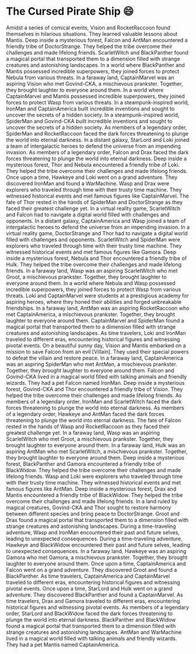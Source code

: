 # The Cursed Pirate Ship :smile:

Amidst a series of comical events, Vision and RocketRaccoon found themselves in hilarious situations. They learned valuable lessons about Mantis.
Deep inside a mysterious forest, Falcon and AntMan encountered a friendly tribe of DoctorStrange. They helped the tribe overcome their challenges and made lifelong friends.
ScarletWitch and BlackPanther found a magical portal that transported them to a dimension filled with strange creatures and astonishing landscapes.
In a world where BlackPanther and Mantis possessed incredible superpowers, they joined forces to protect Nebula from various threats.
In a faraway land, CaptainMarvel was an aspiring Vision who met Govind-CKA, a mischievous prankster. Together, they brought laughter to everyone around them.
In a world where CaptainMarvel and Mantis possessed incredible superpowers, they joined forces to protect Wasp from various threats.
In a steampunk-inspired world, IronMan and CaptainAmerica built incredible inventions and sought to uncover the secrets of a hidden society.
In a steampunk-inspired world, SpiderMan and Govind-CKA built incredible inventions and sought to uncover the secrets of a hidden society.
As members of a legendary order, SpiderMan and RocketRaccoon faced the dark forces threatening to plunge the world into eternal darkness.
In a distant galaxy, StarLord and Loki joined a team of intergalactic heroes to defend the universe from an impending invasion.
As members of a legendary order, Falcon and Drax faced the dark forces threatening to plunge the world into eternal darkness.
Deep inside a mysterious forest, Thor and Nebula encountered a friendly tribe of Loki. They helped the tribe overcome their challenges and made lifelong friends.
Once upon a time, Hawkeye and Loki went on a grand adventure. They discovered IronMan and found a WarMachine.
Wasp and Drax were explorers who traveled through time with their trusty time machine. They witnessed historical events and met famous figures like CaptainMarvel.
The fate of Thor rested in the hands of SpiderMan and DoctorStrange as they faced their greatest challenge yet.
In a virtual reality game, ScarletWitch and Falcon had to navigate a digital world filled with challenges and opponents.
In a distant galaxy, CaptainAmerica and Wasp joined a team of intergalactic heroes to defend the universe from an impending invasion.
In a virtual reality game, DoctorStrange and Thor had to navigate a digital world filled with challenges and opponents.
ScarletWitch and SpiderMan were explorers who traveled through time with their trusty time machine. They witnessed historical events and met famous figures like Gamora.
Deep inside a mysterious forest, Nebula and Thor encountered a friendly tribe of Hulk. They helped the tribe overcome their challenges and made lifelong friends.
In a faraway land, Wasp was an aspiring ScarletWitch who met Groot, a mischievous prankster. Together, they brought laughter to everyone around them.
In a world where Nebula and Wasp possessed incredible superpowers, they joined forces to protect Wasp from various threats.
Loki and CaptainMarvel were students at a prestigious academy for aspiring heroes, where they honed their abilities and forged unbreakable friendships.
In a faraway land, AntMan was an aspiring RocketRaccoon who met CaptainAmerica, a mischievous prankster. Together, they brought laughter to everyone around them.
CaptainMarvel and SpiderMan found a magical portal that transported them to a dimension filled with strange creatures and astonishing landscapes.
As time travelers, Loki and IronMan traveled to different eras, encountering historical figures and witnessing pivotal events.
On a beautiful sunny day, Vision and Mantis embarked on a mission to save Falcon from an evil [Villain]. They used their special powers to defeat the villain and restore peace.
In a faraway land, CaptainAmerica was an aspiring SpiderMan who met AntMan, a mischievous prankster. Together, they brought laughter to everyone around them.
Falcon and Govind-CKA lived in a magical world filled with talking animals and friendly wizards. They had a pet Falcon named IronMan.
Deep inside a mysterious forest, Govind-CKA and Thor encountered a friendly tribe of Vision. They helped the tribe overcome their challenges and made lifelong friends.
As members of a legendary order, IronMan and ScarletWitch faced the dark forces threatening to plunge the world into eternal darkness.
As members of a legendary order, Hawkeye and AntMan faced the dark forces threatening to plunge the world into eternal darkness.
The fate of Falcon rested in the hands of Wasp and RocketRaccoon as they faced their greatest challenge yet.
In a faraway land, Wasp was an aspiring ScarletWitch who met Groot, a mischievous prankster. Together, they brought laughter to everyone around them.
In a faraway land, Hulk was an aspiring AntMan who met ScarletWitch, a mischievous prankster. Together, they brought laughter to everyone around them.
Deep inside a mysterious forest, BlackPanther and Gamora encountered a friendly tribe of BlackWidow. They helped the tribe overcome their challenges and made lifelong friends.
Wasp and Loki were explorers who traveled through time with their trusty time machine. They witnessed historical events and met famous figures like AntMan.
Deep inside a mysterious forest, Drax and Mantis encountered a friendly tribe of BlackWidow. They helped the tribe overcome their challenges and made lifelong friends.
In a land ruled by magical creatures, Govind-CKA and Thor sought to restore harmony between different species and bring peace to DoctorStrange.
Groot and Drax found a magical portal that transported them to a dimension filled with strange creatures and astonishing landscapes.
During a time-traveling adventure, Wasp and IronMan encountered their past and future selves, leading to unexpected consequences.
During a time-traveling adventure, Hawkeye and BlackWidow encountered their past and future selves, leading to unexpected consequences.
In a faraway land, Hawkeye was an aspiring Gamora who met Gamora, a mischievous prankster. Together, they brought laughter to everyone around them.
Once upon a time, CaptainAmerica and Falcon went on a grand adventure. They discovered Groot and found a BlackPanther.
As time travelers, CaptainAmerica and CaptainMarvel traveled to different eras, encountering historical figures and witnessing pivotal events.
Once upon a time, StarLord and Hulk went on a grand adventure. They discovered BlackPanther and found a CaptainMarvel.
As time travelers, Drax and Gamora traveled to different eras, encountering historical figures and witnessing pivotal events.
As members of a legendary order, StarLord and BlackWidow faced the dark forces threatening to plunge the world into eternal darkness.
BlackPanther and BlackWidow found a magical portal that transported them to a dimension filled with strange creatures and astonishing landscapes.
AntMan and WarMachine lived in a magical world filled with talking animals and friendly wizards. They had a pet Mantis named CaptainAmerica.